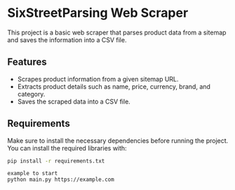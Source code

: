 # SixStreetParsing Web Scraper

This project is a basic web scraper that parses product data from a sitemap and saves the information into a CSV file.

## Features

- Scrapes product information from a given sitemap URL.
- Extracts product details such as name, price, currency, brand, and category.
- Saves the scraped data into a CSV file.

## Requirements

Make sure to install the necessary dependencies before running the project. You can install the required libraries with:

```bash
pip install -r requirements.txt
```
```
example to start
python main.py https://example.com
```

